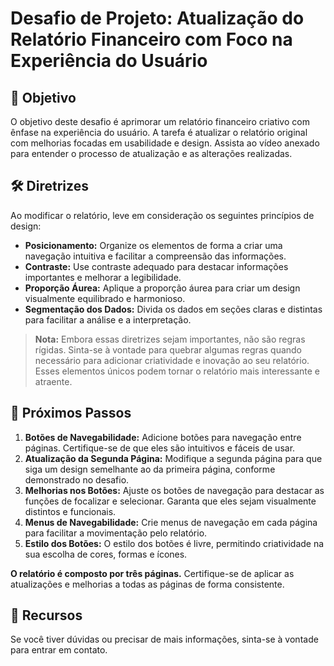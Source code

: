 # Desafio de Projeto: Atualização do Relatório Financeiro com Foco na Experiência do Usuário

## 🎯 Objetivo

O objetivo deste desafio é aprimorar um relatório financeiro criativo com ênfase na experiência do usuário. A tarefa é atualizar o relatório original com melhorias focadas em usabilidade e design. Assista ao vídeo anexado para entender o processo de atualização e as alterações realizadas.

## 🛠️ Diretrizes

Ao modificar o relatório, leve em consideração os seguintes princípios de design:

- **Posicionamento:** Organize os elementos de forma a criar uma navegação intuitiva e facilitar a compreensão das informações.
- **Contraste:** Use contraste adequado para destacar informações importantes e melhorar a legibilidade.
- **Proporção Áurea:** Aplique a proporção áurea para criar um design visualmente equilibrado e harmonioso.
- **Segmentação dos Dados:** Divida os dados em seções claras e distintas para facilitar a análise e a interpretação.

> **Nota:** Embora essas diretrizes sejam importantes, não são regras rígidas. Sinta-se à vontade para quebrar algumas regras quando necessário para adicionar criatividade e inovação ao seu relatório. Esses elementos únicos podem tornar o relatório mais interessante e atraente.

## 🚀 Próximos Passos

1. **Botões de Navegabilidade:** Adicione botões para navegação entre páginas. Certifique-se de que eles são intuitivos e fáceis de usar.
2. **Atualização da Segunda Página:** Modifique a segunda página para que siga um design semelhante ao da primeira página, conforme demonstrado no desafio.
3. **Melhorias nos Botões:** Ajuste os botões de navegação para destacar as funções de focalizar e selecionar. Garanta que eles sejam visualmente distintos e funcionais.
4. **Menus de Navegabilidade:** Crie menus de navegação em cada página para facilitar a movimentação pelo relatório.
5. **Estilo dos Botões:** O estilo dos botões é livre, permitindo criatividade na sua escolha de cores, formas e ícones.

**O relatório é composto por três páginas.** Certifique-se de aplicar as atualizações e melhorias a todas as páginas de forma consistente.

## 🔗 Recursos

Se você tiver dúvidas ou precisar de mais informações, sinta-se à vontade para entrar em contato.
